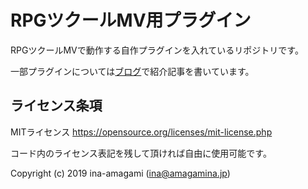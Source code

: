 # RPGツクールMV用プラグイン

RPGツクールMVで動作する自作プラグインを入れているリポジトリです。
  
一部プラグインについては[ブログ](https://amagamina.jp/category/rpg-maker-mv/)で紹介記事を書いています。

## ライセンス条項

MITライセンス
https://opensource.org/licenses/mit-license.php  
  
コード内のライセンス表記を残して頂ければ自由に使用可能です。
  
Copyright (c) 2019 ina-amagami (ina@amagamina.jp)
